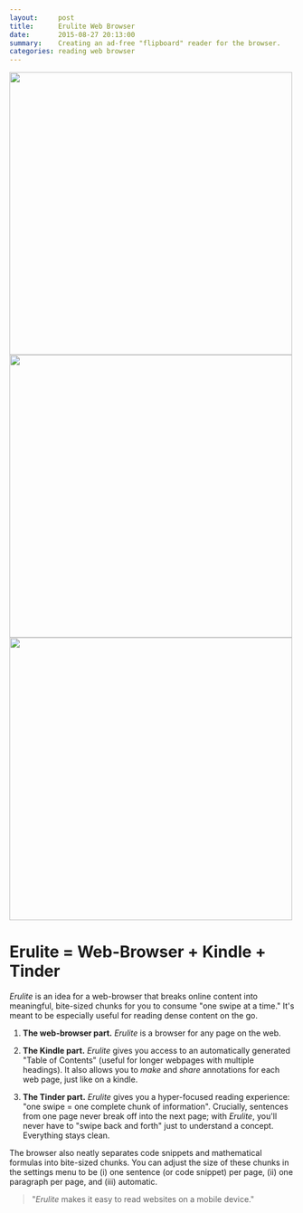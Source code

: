 ```yaml
---
layout:     post
title:      Erulite Web Browser
date:       2015-08-27 20:13:00
summary:    Creating an ad-free "flipboard" reader for the browser.
categories: reading web browser
---
```


<span>
<img src="https://lh3.googleusercontent.com/wLj_J8oyNfOB4g5NzDm7lsEAD4agm4NnJlKK_8r8L30=s923-no" width="500" height="500" />
<img src="http://mockuphone.com/upload/f71f2288ad8335716df735df66672eec/galaxys4b/galaxys4_black_portrait.png" width="500" height="500" />
<img src="https://lh3.googleusercontent.com/OndtMfsya-XTG0_cnKq_35iYOQ8rDRw938l3ogHNh8E=s923-no" width="500" height="500" />
</span>

<!-- ![ToC](http://mockuphone.com/upload/f71f2288ad8335716df735df66672eec/galaxys4b/galaxys4_black_portrait.png =500x500) -->

<!-- ![Addition](https://lh3.googleusercontent.com/wLj_J8oyNfOB4g5NzDm7lsEAD4agm4NnJlKK_8r8L30=s923-no) -->

<!-- ![Multiplication](https://lh3.googleusercontent.com/OndtMfsya-XTG0_cnKq_35iYOQ8rDRw938l3ogHNh8E=s923-no) -->

<!--
![Still Read](https://lh3.googleusercontent.com/cXBK27MyBHM5w4cvzYugGhm3-lYAtQKqUcWcURYb-og=s923-no) -->

<!-- ![Swipe Read](https://lh3.googleusercontent.com/c-wOZ7oNQfVmBENmhZWm2V6BrYo-t133vx-udfTaP4g=s923-no) -->

# Erulite = Web-Browser + Kindle + Tinder

*Erulite* is an idea for a web-browser that breaks online content into meaningful, bite-sized chunks for you to consume "one swipe at a time." It's meant to be especially useful for reading dense content on the go.

  1. **The web-browser part.** _Erulite_ is a browser for any page on the web.

  2. **The Kindle part.** _Erulite_ gives you access to an automatically generated "Table of Contents" (useful for longer webpages with multiple headings). It also allows you to _make_ and _share_ annotations for each web page, just like on a kindle.

  3. **The Tinder part.** _Erulite_ gives you a hyper-focused reading experience: "one swipe = one complete chunk of information". Crucially, sentences from one page never break off into the next page; with _Erulite_, you'll never have to "swipe back and forth" just to understand a concept. Everything stays clean.

  The browser also neatly separates code snippets and mathematical formulas into bite-sized chunks. You can adjust the size of these chunks in the settings menu to be (i) one sentence (or code snippet) per page, (ii) one paragraph per page, and (iii) automatic.

> "_Erulite_ makes it easy to read websites on a mobile device."
